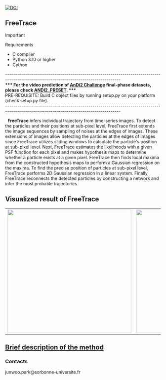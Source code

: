 [![DOI](https://zenodo.org/badge/DOI/10.5281/zenodo.13336251.svg)](https://doi.org/10.5281/zenodo.13336251)
## FreeTrace

> [!IMPORTANT]  
> Requirements </br>
> - C compiler</br>
> - Python 3.10 or higher</br>
> - Cython</br>

----------------------------------------------------------------------------------------------------------------------------------------</br>
<b>*** For the video prediction of [AnDi2 Challenge](http://andi-challenge.org/challenge-2024/#andi2seminar) final-phase datasets, please check [ANDI2_PRESET](https://github.com/JunwooParkSaribu/FreeTrace/blob/main/ANDI2_PRESET). ***</b></br>
PRE-REQUISITE: Build C object files by running setup.py on your platform (check setup.py file).</br>
----------------------------------------------------------------------------------------------------------------------------------------</br>

&nbsp;&nbsp;<b>FreeTrace</b> infers individual trajectory from time-series images. To detect the particles and their positions at sub-pixel level, FreeTrace first extends the image sequences by sampling of noises at the edges of images. These extensions of images allow detecting the particles at the edges of images since FreeTrace utilizes sliding windows to calculate the particle's position at sub-pixel level. Next, FreeTrace estimates the likelihoods with a given PSF function for each pixel and makes hypothesis maps to determine whether a particle exists at a given pixel. FreeTrace then finds local maxima from the constructed hypothesis maps to perform a Gaussian regression on the maxima. To find the precise position of particles at sub-pixel level, FreeTrace performs 2D Gaussian regression in a linear system. Finally, FreeTrace reconnects the detected particles by constructing a network and infer the most probable trajectories.</br>

<h2>Visualized result of FreeTrace</h2>
<table border="0"> 
        <tr> 
            <td><img src="https://github.com/JunwooParkSaribu/FreeTrace/blob/main/tmps/trjs0.png" width="400" height="400"></td> 
            <td><img src="https://github.com/JunwooParkSaribu/FreeTrace/blob/main/tmps/tjfs1.png" width="400" height="400"></td>
        </tr>  
</table>

[<h2>Brief description of the method</h2>](https://github.com/JunwooParkSaribu/FreeTrace/blob/main/tmps/method_description.pdf)

<h3> Contacts </h3>
junwoo.park@sorbonne-universite.fr<br>
